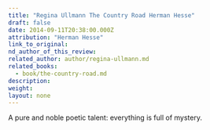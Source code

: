 ```yaml
---
title: "Regina Ullmann The Country Road Herman Hesse"
draft: false
date: 2014-09-11T20:38:00.000Z
attribution: "Herman Hesse"
link_to_original:
nd_author_of_this_review:
related_author: author/regina-ullmann.md
related_books:
  - book/the-country-road.md
description:
weight:
layout: none
---
```

A pure and noble poetic talent: everything is full of mystery.

